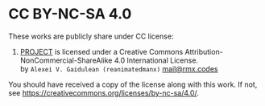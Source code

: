 # CC BY-NC-SA 4.0

These works are publicly share under CC license:

1. [PROJECT](./) is licensed under a
Creative Commons Attribution-NonCommercial-ShareAlike 4.0 International License.  
by `Alexei V. Gaidulean (reanimatedmanx)` <mail@rmx.codes>

You should have received a copy of the license along with this
work. If not, see <https://creativecommons.org/licenses/by-nc-sa/4.0/>.

